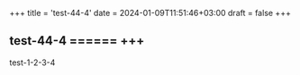 +++
title = 'test-44-4'
date = 2024-01-09T11:51:46+03:00
draft = false
+++

## test-44-4 ====== +++

test-1-2-3-4
